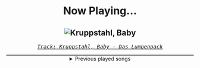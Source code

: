 <div align="center"> 
<h1>Now Playing...</h1>

![Kruppstahl, Baby](https://i.scdn.co/image/ab67616d00001e026ab026c1e2072dab3ebd0a69)
--
_<samp><a href="https://open.spotify.com/track/1PrUOSgErDLpg3ERUzpOhW">Track: Kruppstahl, Baby - Das Lumpenpack</a></samp>_

<div style="border: 1px #4B5054 solid"></div>
<details>
  <summary>
    Previous played songs
  </summary>
  <table>
    <thead>
      <tr>
        <th>
          Artist
        </th>
        <th>
          Song
        </th>
        <th>
          Link
        </th>
      </tr>
    </thead>
    <tbody>
      <tr><td>Das Lumpenpack</td><td>Kruppstahl, Baby</td><td><a href="https://open.spotify.com/track/1PrUOSgErDLpg3ERUzpOhW">https://open.spotify.com/track/1PrUOSgErDLpg3ERUzpOhW</a></td></tr><tr><td>Das Lumpenpack</td><td>WZF?! 2.4</td><td><a href="https://open.spotify.com/track/3ygJYMQVJblPotwf7ci1A9">https://open.spotify.com/track/3ygJYMQVJblPotwf7ci1A9</a></td></tr><tr><td>Das Lumpenpack</td><td>Kruppstahl, Baby</td><td><a href="https://open.spotify.com/track/1PrUOSgErDLpg3ERUzpOhW">https://open.spotify.com/track/1PrUOSgErDLpg3ERUzpOhW</a></td></tr><tr><td>Das Lumpenpack</td><td>WZF?! 2.4</td><td><a href="https://open.spotify.com/track/3ygJYMQVJblPotwf7ci1A9">https://open.spotify.com/track/3ygJYMQVJblPotwf7ci1A9</a></td></tr><tr><td>Das Lumpenpack</td><td>Kruppstahl, Baby</td><td><a href="https://open.spotify.com/track/1PrUOSgErDLpg3ERUzpOhW">https://open.spotify.com/track/1PrUOSgErDLpg3ERUzpOhW</a></td></tr><tr><td>Das Lumpenpack</td><td>WZF?! 2.4</td><td><a href="https://open.spotify.com/track/3ygJYMQVJblPotwf7ci1A9">https://open.spotify.com/track/3ygJYMQVJblPotwf7ci1A9</a></td></tr><tr><td>Das Lumpenpack</td><td>Kruppstahl, Baby</td><td><a href="https://open.spotify.com/track/1PrUOSgErDLpg3ERUzpOhW">https://open.spotify.com/track/1PrUOSgErDLpg3ERUzpOhW</a></td></tr><tr><td>Das Lumpenpack</td><td>WZF?! 2.4</td><td><a href="https://open.spotify.com/track/3ygJYMQVJblPotwf7ci1A9">https://open.spotify.com/track/3ygJYMQVJblPotwf7ci1A9</a></td></tr><tr><td>Das Lumpenpack</td><td>Kruppstahl, Baby</td><td><a href="https://open.spotify.com/track/1PrUOSgErDLpg3ERUzpOhW">https://open.spotify.com/track/1PrUOSgErDLpg3ERUzpOhW</a></td></tr><tr><td>Das Lumpenpack</td><td>WZF?! 2.4</td><td><a href="https://open.spotify.com/track/3ygJYMQVJblPotwf7ci1A9">https://open.spotify.com/track/3ygJYMQVJblPotwf7ci1A9</a></td></tr><tr><td>Das Lumpenpack</td><td>Kruppstahl, Baby</td><td><a href="https://open.spotify.com/track/1PrUOSgErDLpg3ERUzpOhW">https://open.spotify.com/track/1PrUOSgErDLpg3ERUzpOhW</a></td></tr><tr><td>Das Lumpenpack</td><td>WZF?! 2.4</td><td><a href="https://open.spotify.com/track/3ygJYMQVJblPotwf7ci1A9">https://open.spotify.com/track/3ygJYMQVJblPotwf7ci1A9</a></td></tr><tr><td>Das Lumpenpack</td><td>Kruppstahl, Baby</td><td><a href="https://open.spotify.com/track/1PrUOSgErDLpg3ERUzpOhW">https://open.spotify.com/track/1PrUOSgErDLpg3ERUzpOhW</a></td></tr><tr><td>Das Lumpenpack</td><td>WZF?! 2.4</td><td><a href="https://open.spotify.com/track/3ygJYMQVJblPotwf7ci1A9">https://open.spotify.com/track/3ygJYMQVJblPotwf7ci1A9</a></td></tr><tr><td>Das Lumpenpack</td><td>Kruppstahl, Baby</td><td><a href="https://open.spotify.com/track/1PrUOSgErDLpg3ERUzpOhW">https://open.spotify.com/track/1PrUOSgErDLpg3ERUzpOhW</a></td></tr><tr><td>Das Lumpenpack</td><td>WZF?! 2.4</td><td><a href="https://open.spotify.com/track/3ygJYMQVJblPotwf7ci1A9">https://open.spotify.com/track/3ygJYMQVJblPotwf7ci1A9</a></td></tr><tr><td>Das Lumpenpack</td><td>Kruppstahl, Baby</td><td><a href="https://open.spotify.com/track/1PrUOSgErDLpg3ERUzpOhW">https://open.spotify.com/track/1PrUOSgErDLpg3ERUzpOhW</a></td></tr><tr><td>Das Lumpenpack</td><td>WZF?! 2.4</td><td><a href="https://open.spotify.com/track/3ygJYMQVJblPotwf7ci1A9">https://open.spotify.com/track/3ygJYMQVJblPotwf7ci1A9</a></td></tr><tr><td>Das Lumpenpack</td><td>Kruppstahl, Baby</td><td><a href="https://open.spotify.com/track/1PrUOSgErDLpg3ERUzpOhW">https://open.spotify.com/track/1PrUOSgErDLpg3ERUzpOhW</a></td></tr><tr><td>Das Lumpenpack</td><td>WZF?! 2.4</td><td><a href="https://open.spotify.com/track/3ygJYMQVJblPotwf7ci1A9">https://open.spotify.com/track/3ygJYMQVJblPotwf7ci1A9</a></td></tr>
    </tbody>
  </table>
</details>

</div>
